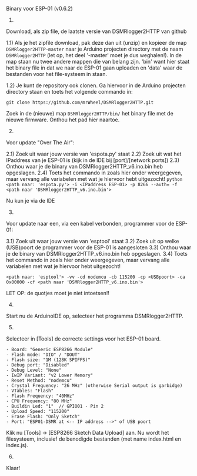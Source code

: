 Binary voor ESP-01 (v0.6.2)

1)
Download, als zip file, de laatste versie van DSMRlogger2HTTP van github

1.1)
Als je het zipfile download, pak deze dan uit (unzip) en kopieer de map 
```DSMRlogger2HTTP-master``` naar je Arduino projecten directory met de naam ```DSMRlogger2HTTP``` (let
op, het deel '-master' moet je dus weghalen!).
In de map staan nu twee andere mappen die van belang zijn. 'bin' want hier staat het binary file in dat we naar de ESP-01 gaan uploaden en 'data' waar de bestanden voor het file-systeem in staan.

1.2)
Je kunt de repository ook clonen. Ga hiervoor in de Arduino projecten directory staan en toets het volgende commando in:

```git clone https://github.com/mrWheel/DSMRlogger2HTTP.git```

Zoek in de (nieuwe) map ```DSMRlogger2HTTP/bin/``` het binary file met de nieuwe firmware. Onthou het pad hier naartoe.

2)
Voor update "Over The Air":

2.1) Zoek uit waar jouw versie van 'espota.py' staat
2.2) Zoek uit wat het IPaddress van je ESP-01 is (kijk in de IDE bij [port]/[network ports])
2.3) Onthou waar je de binary van DSMRlogger2HTTP_v6.ino.bin heb opgeslagen.
2.4) Toets het commando in zoals hier onder weergegeven, maar vervang alle variabelen met wat je hiervoor hebt uitgezocht!
```python <path naar: 'espota.py'> -i <IPaddress ESP-01> -p 8266 --auth= -f <path naar 'DSMRlogger2HTTP_v6.ino.bin'>```

Nu kun je via de IDE

3)
Voor update naar een, via een kabel verbonden, programmer voor de ESP-01:

3.1) Zoek uit waar jouw versie van 'esptool' staat
3.2) Zoek uit op welke (USB)poort de programmer voor de ESP-01 is aangesloten
3.3) Onthou waar je de binary van DSMRlogger2HTTP_v6.ino.bin heb opgeslagen.
3.4) Toets het commando in zoals hier onder weergegeven, maar vervang alle variabelen met wat je hiervoor hebt uitgezocht!

```<path naar: 'esptool'> -vv -cd nodemcu -cb 115200 -cp <USBpoort> -ca 0x00000 -cf <path naar 'DSMRlogger2HTTP_v6.ino.bin'> ```

LET OP: de quotjes moet je niet intoetsen!!

4)
Start nu de ArduinoIDE op, selecteer het programma DSMRlogger2HTTP.

5)
Selecteer in [Tools] de correcte settings voor het ESP-01 board.

    - Board: "Generic ESP8266 Module"
    - Flash mode: "DIO" / "DOUT"
    - Flash size: "1M (128K SPIFFS)"
    - Debug port: "Disabled"
    - Debug Level: "None"
    - IwIP Variant: "v2 Lower Memory"
    - Reset Method: "nodemcu"
    - Crystal Frequency: "26 MHz" (otherwise Serial output is garbidge)
    - VTables: "Flash"
    - Flash Frequency: "40MHz"
    - CPU Frequency: "80 MHz"
    - Buildin Led: "1"  // GPIO01 - Pin 2
    - Upload Speed: "115200"
    - Erase Flash: "Only Sketch"
    - Port: "ESP01-DSMR at <-- IP address -->" of USB poort

Klik nu [Tools] -> [ESP8266 Sketch Data Upload] aan. Nu wordt het filesysteem, inclusief de benodigde bestanden (met name index.html en index.js).

6)
Klaar!
